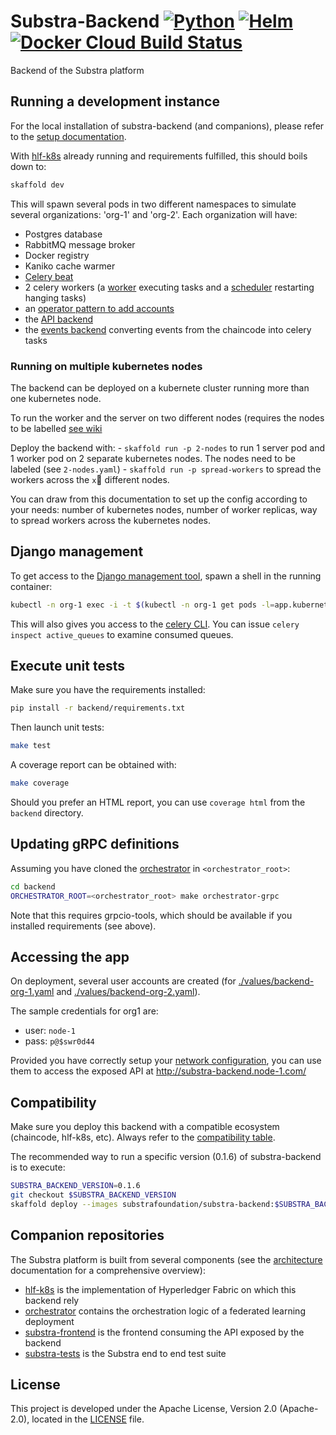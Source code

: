 # Substra-Backend [![Python](https://github.com/SubstraFoundation/substra-backend/workflows/Python/badge.svg)](https://github.com/SubstraFoundation/substra-backend/actions?query=workflow%3APython) [![Helm](https://github.com/SubstraFoundation/substra-backend/workflows/Helm/badge.svg)](https://github.com/SubstraFoundation/substra-backend/actions?query=workflow%3AHelm) [![Docker Cloud Build Status](https://img.shields.io/docker/cloud/build/substrafoundation/substra-backend)](https://hub.docker.com/r/substrafoundation/substra-backend/builds)

Backend of the Substra platform

## Running a development instance

For the local installation of substra-backend (and companions), please refer to the [setup documentation](https://doc.substra.ai/setup/local_install_skaffold.html).

With [hlf-k8s](https://github.com/SubstraFoundation/hlf-k8s) already running and requirements fulfilled, this should boils down to:
```sh
skaffold dev
```

This will spawn several pods in two different namespaces to simulate several organizations: 'org-1' and 'org-2'.
Each organization will have:
- Postgres database
- RabbitMQ message broker
- Docker registry
- Kaniko cache warmer
- [Celery beat](./charts/substra-backend/templates/deployment-celerybeat.yaml)
- 2 celery workers (a [worker](./charts/substra-backend/templates/deployment-worker.yaml) executing tasks and a [scheduler](./charts/substra-backend/templates/deployment-scheduler.yaml) restarting hanging tasks)
- an [operator pattern to add accounts](./charts/substra-backend/templates/add-account-operator.yaml)
- the [API backend](./charts/substra-backend/templates/deployment-server.yaml)
- the [events backend](./charts/substra-backend/templates/deployment-events.yaml) converting events from the chaincode into celery tasks

### Running on multiple kubernetes nodes

The backend can be deployed on a kubernete cluster running more than one kubernetes node.

To run the worker and the server on two different nodes (requires the nodes to be labelled [see wiki](`https://github.com/owkin/connect-backend/wiki/Running-the-backend-on-Multinode`)

Deploy the backend with:
    - `skaffold run -p 2-nodes` to run 1 server pod and 1 worker pod on 2 separate kubernetes nodes. The nodes need to be labeled (see `2-nodes.yaml`)
    - `skaffold run -p spread-workers` to spread the workers across the `x` different nodes.

You can draw from this documentation to set up the config according to your needs: number of kubernetes nodes, number of worker replicas, way to spread workers across the kubernetes nodes.

## Django management

To get access to the [Django management tool](https://docs.djangoproject.com/en/2.2/ref/django-admin), spawn a shell in the running container:
```sh
kubectl -n org-1 exec -i -t $(kubectl -n org-1 get pods -l=app.kubernetes.io/name=substra-backend-server -o name) -c substra-backend -- /bin/bash
```

This will also gives you access to the [celery CLI](https://docs.celeryproject.org/en/stable/reference/cli.html). You can issue `celery inspect active_queues` to examine consumed queues.

## Execute unit tests

Make sure you have the requirements installed:
```sh
pip install -r backend/requirements.txt
```

Then launch unit tests:
```sh
make test
```

A coverage report can be obtained with:
```sh
make coverage
```

Should you prefer an HTML report, you can use `coverage html` from the `backend` directory.

## Updating gRPC definitions

Assuming you have cloned the [orchestrator](https://github.com/owkin/orchestrator) in `<orchestrator_root>`:
```sh
cd backend
ORCHESTRATOR_ROOT=<orchestrator_root> make orchestrator-grpc
```

Note that this requires grpcio-tools, which should be available if you installed requirements (see above).

## Accessing the app

On deployment, several user accounts are created (for [./values/backend-org-1.yaml](org1) and [./values/backend-org-2.yaml](org2)).

The sample credentials for org1 are:
- user: `node-1`
- pass: `p@$swr0d44`

Provided you have correctly setup your [network configuration](https://doc.substra.ai/setup/local_install_skaffold.html#network), you can use them to access the exposed API at http://substra-backend.node-1.com/

## Compatibility

Make sure you deploy this backend with a compatible ecosystem (chaincode, hlf-k8s, etc).
Always refer to the [compatibility table](https://github.com/SubstraFoundation/substra#compatibility-table).

The recommended way to run a specific version (0.1.6) of substra-backend is to execute:

```bash
SUBSTRA_BACKEND_VERSION=0.1.6
git checkout $SUBSTRA_BACKEND_VERSION
skaffold deploy --images substrafoundation/substra-backend:$SUBSTRA_BACKEND_VERSION
```

## Companion repositories

The Substra platform is built from several components (see the [architecture](https://doc.substra.ai/architecture.html) documentation for a comprehensive overview):

- [hlf-k8s](https://github.com/SubstraFoundation/hlf-k8s) is the implementation of Hyperledger Fabric on which this backend rely
- [orchestrator](https://github.com/owkin/orchestrator) contains the orchestration logic of a federated learning deployment
- [substra-frontend](https://github.com/SubstraFoundation/substra-frontend) is the frontend consuming the API exposed by the backend
- [substra-tests](https://github.com/SubstraFoundation/substra-tests) is the Substra end to end test suite

## License

This project is developed under the Apache License, Version 2.0 (Apache-2.0), located in the [LICENSE](./LICENSE) file.
